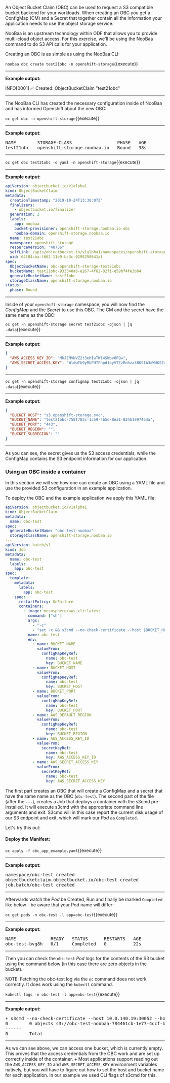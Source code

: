 An Object Bucket Claim (OBC) can be used to request a S3 compatible bucket backend for your workloads. When creating an OBC you get a ConfigMap (CM) and a Secret that together contain all the information your application needs to use the object storage service.

NooBaa is an upstream technology within ODF that allows you to provide multi-cloud object access. For this exercise, we'll be using the NooBaa command to do S3 API calls for your application.

Creating an OBC is as simple as using the NooBaa CLI:

`noobaa obc create test21obc -n openshift-storage`{{execute}}

---

**Example output:**

INFO[0001] ✅ Created: ObjectBucketClaim "test21obc"

---

The NooBaa CLI has created the necessary configuration inside of NooBaa and has informed Openshift about the new OBC:

`oc get obc -n openshift-storage`{{execute}}

---

**Example output:**

<pre>
NAME        STORAGE-CLASS                 PHASE   AGE
test21obc   openshift-storage.noobaa.io   Bound   38s
</pre>

---

`oc get obc test21obc -o yaml -n openshift-storage`{{execute}}

---

**Example output:**

```yaml
apiVersion: objectbucket.io/v1alpha1
kind: ObjectBucketClaim
metadata:
  creationTimestamp: "2019-10-24T13:30:07Z"
  finalizers:
    - objectbucket.io/finalizer
  generation: 2
  labels:
    app: noobaa
    bucket-provisioner: openshift-storage.noobaa.io-obc
    noobaa-domain: openshift-storage.noobaa.io
  name: test21obc
  namespace: openshift-storage
  resourceVersion: "40756"
  selfLink: /apis/objectbucket.io/v1alpha1/namespaces/openshift-storage/objectbucketclaims/test21obc
  uid: 64f04cba-f662-11e9-bc3c-0295250841af
spec:
  ObjectBucketName: obc-openshift-storage-test21obc
  bucketName: test21obc-933348a6-e267-4f82-82f1-e59bf4fe3bb4
  generateBucketName: test21obc
  storageClassName: openshift-storage.noobaa.io
status:
  phase: Bound
```

---

Inside of your `openshift-storage` namespace, you will now find the _ConfigMap_ and the _Secret_ to use this OBC. The CM and the secret have the same name as the OBC:

`oc get -n openshift-storage secret test21obc -ojson | jq .data`{{execute}}

---

**Example output:**

```json
{
  "AWS_ACCESS_KEY_ID": "MkJZMVNVZ2t3eHIwTW14SWpvOFQ=",
  "AWS_SECRET_ACCESS_KEY": "WldwTk9yMUFHTFhpd1oyVTEzRnhza3BKS1A3dWdKSEx1a0tPZFJJdQ=="
}
```

---

`oc get -n openshift-storage configmap test21obc -ojson | jq .data`{{execute}}

---

**Example output:**

```json
{
  "BUCKET_HOST": "s3.openshift-storage.svc",
  "BUCKET_NAME": "test21obc-758f783c-1c59-4b5d-8ea1-824b1e97464a",
  "BUCKET_PORT": "443",
  "BUCKET_REGION": "",
  "BUCKET_SUBREGION": ""
}
```

---

As you can see, the secret gives us the S3 access credentials, while the ConfigMap contains the S3 endpoint information for our application.

### Using an OBC inside a container

In this section we will see how one can create an OBC using a YAML file and use the provided S3 configuration in an example application.

To deploy the OBC and the example application we apply this YAML file:

```yaml
apiVersion: objectbucket.io/v1alpha1
kind: ObjectBucketClaim
metadata:
  name: obc-test
spec:
  generateBucketName: "obc-test-noobaa"
  storageClassName: openshift-storage.noobaa.io
---
apiVersion: batch/v1
kind: Job
metadata:
  name: obc-test
  labels:
    app: obc-test
spec:
  template:
    metadata:
      labels:
        app: obc-test
    spec:
      restartPolicy: OnFailure
      containers:
        - image: mesosphere/aws-cli:latest
          command: ["sh"]
          args:
            - "-c"
            - "set -x && s3cmd --no-check-certificate --host $BUCKET_HOST:$BUCKET_PORT --host-bucket $BUCKET_HOST:$BUCKET_PORT du"
          name: obc-test
          env:
            - name: BUCKET_NAME
              valueFrom:
                configMapKeyRef:
                  name: obc-test
                  key: BUCKET_NAME
            - name: BUCKET_HOST
              valueFrom:
                configMapKeyRef:
                  name: obc-test
                  key: BUCKET_HOST
            - name: BUCKET_PORT
              valueFrom:
                configMapKeyRef:
                  name: obc-test
                  key: BUCKET_PORT
            - name: AWS_DEFAULT_REGION
              valueFrom:
                configMapKeyRef:
                  name: obc-test
                  key: BUCKET_REGION
            - name: AWS_ACCESS_KEY_ID
              valueFrom:
                secretKeyRef:
                  name: obc-test
                  key: AWS_ACCESS_KEY_ID
            - name: AWS_SECRET_ACCESS_KEY
              valueFrom:
                secretKeyRef:
                  name: obc-test
                  key: AWS_SECRET_ACCESS_KEY
```

The first part creates an OBC that will create a ConfigMap and a secret that have the same name as the OBC (`obc-test`). The second part of the file (after the `---`), creates a Job that deploys a container with the s3cmd pre-installed. It will execute s3cmd with the appropriate command line arguments and exit. S3cmd will in this case report the current disk usage of our S3 endpoint and exit, which will mark our _Pod_ as `Completed`.

Let's try this out:

#### Deploy the Manifest:

`oc apply -f obc_app_example.yaml`{{execute}}

---

**Example output:**

<pre>
namespace/obc-test created
objectbucketclaim.objectbucket.io/obc-test created
job.batch/obc-test created
</pre>

---

Afterwards watch the _Pod_ be Created, Run and finally be marked `Completed` like below - be aware that your Pod name will differ:

`oc get pods -n obc-test -l app=obc-test`{{execute}}

---

**Example output:**

<pre>
NAME             READY   STATUS      RESTARTS   AGE
obc-test-bvg8h   0/1     Completed   0          22s
</pre>

---

Then you can check the `obc-test` _Pod_ logs for the contents of the S3 bucket using the command below (in this case there are zero objects in the bucket).

NOTE: Fetching the obc-test log via the `oc` command does not work correctly. It does work using the `kubectl` command.

`kubectl logs -n obc-test -l app=obc-test`{{execute}}

---

**Example output:**

<pre>
+ s3cmd --no-check-certificate --host 10.0.140.19:30052 --host-bucket 10.0.140.19:30052 du
0        0 objects s3://obc-test-noobaa-784461cb-1e77-4ccf-b62d-007a6ae3ef15/
------
0        Total
</pre>

---

As we can see above, we can access one bucket, which is currently empty. This proves that the access credentials from the OBC work and are set up correctly inside of the container. +
Most applications support reading out the `AWS_ACCESS_KEY_ID` and `AWS_SECRET_ACCESS_KEY` environment variables natively, but you will have to figure out how to set the host and bucket name for each application. In our example we used CLI flags of s3cmd for this.
